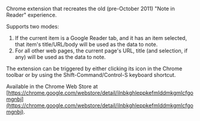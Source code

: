 Chrome extension that recreates the old (pre-October 2011) "Note in Reader" experience.

Supports two modes:

1. If the current item is a Google Reader tab, and it has an item selected, that item's title/URL/body will be used as the data to note.
2. For all other web pages, the current page's URL, title (and selection, if any) will be used as the data to note.

The extension can be triggered by either clicking its icon in the Chrome toolbar or by using the Shift-Command/Control-S keyboard shortcut.

Available in the Chrome Web Store at [https://chrome.google.com/webstore/detail/ilnbkghleppkefmlddmkgmlcfgomgnbj](https://chrome.google.com/webstore/detail/ilnbkghleppkefmlddmkgmlcfgomgnbj).
